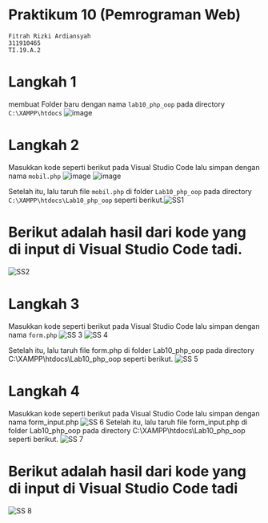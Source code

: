 # Praktikum 10 (Pemrograman Web)
```
Fitrah Rizki Ardiansyah
311910465
TI.19.A.2
```

# Langkah 1
membuat Folder baru dengan nama ```lab10_php_oop``` pada directory ```C:\XAMPP\htdocs```
![image](https://user-images.githubusercontent.com/56240954/121311733-e43fd800-c92e-11eb-965a-4554f5787e8c.png)

# Langkah 2
Masukkan kode seperti berikut pada Visual Studio Code lalu simpan dengan nama ```mobil.php```
![image](https://user-images.githubusercontent.com/56240954/121316008-12bfb200-c933-11eb-8ad3-20cceb957eda.png)
![image](https://user-images.githubusercontent.com/56240954/121317655-b65d9200-c934-11eb-910d-ee4e46ffdb4a.png)

Setelah itu, lalu taruh file ```mobil.php``` di folder ```Lab10_php_oop``` pada directory ```C:\XAMPP\htdocs\Lab10_php_oop``` seperti berikut.![SS1](https://user-images.githubusercontent.com/56240954/121320438-5ddbc400-c937-11eb-8226-4dbc2f709614.png)

# Berikut adalah hasil dari kode yang di input di Visual Studio Code tadi.
![SS2](https://user-images.githubusercontent.com/56240954/121321154-0db13180-c938-11eb-9cea-71a3672ceaf6.png)

# Langkah 3
Masukkan kode seperti berikut pada Visual Studio Code lalu simpan dengan nama ```form.php```
![SS 3](https://user-images.githubusercontent.com/56240954/121321902-b6f82780-c938-11eb-9e5f-23e057029c6f.png)
![SS 4](https://user-images.githubusercontent.com/56240954/121321949-c0818f80-c938-11eb-877c-4e0089b85a38.png)

Setelah itu, lalu taruh file form.php di folder Lab10_php_oop pada directory C:\XAMPP\htdocs\Lab10_php_oop seperti berikut.
![SS 5](https://user-images.githubusercontent.com/56240954/121322220-fe7eb380-c938-11eb-9f52-c6073612e84e.png)

# Langkah 4
Masukkan kode seperti berikut pada Visual Studio Code lalu simpan dengan nama form_input.php
![SS 6](https://user-images.githubusercontent.com/56240954/121323314-ea878180-c939-11eb-9d4d-c78649141e86.png)
Setelah itu, lalu taruh file form_input.php di folder Lab10_php_oop pada directory C:\XAMPP\htdocs\Lab10_php_oop seperti berikut.
![SS 7](https://user-images.githubusercontent.com/56240954/121323564-1efb3d80-c93a-11eb-880c-6bd94184132e.png)

# Berikut adalah hasil dari kode yang di input di Visual Studio Code tadi
![SS 8](https://user-images.githubusercontent.com/56240954/121324733-31c24200-c93b-11eb-87e5-9266bfacaa44.png)




